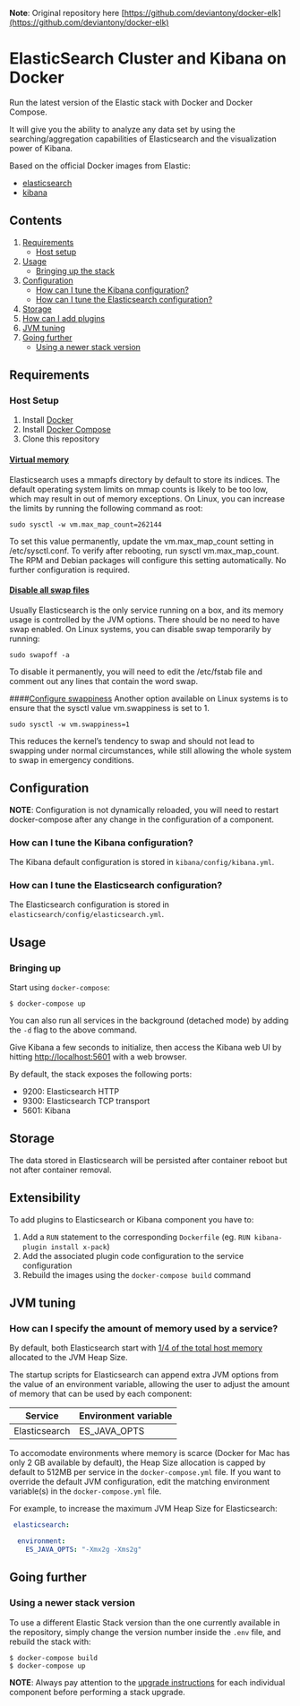 **Note**: Original repository here [https://github.com/deviantony/docker-elk](https://github.com/deviantony/docker-elk) 

# ElasticSearch Cluster and Kibana on Docker

Run the latest version of the Elastic stack with Docker and Docker Compose.

It will give you the ability to analyze any data set by using the searching/aggregation capabilities of Elasticsearch and the visualization power of Kibana.

Based on the official Docker images from Elastic:

* [elasticsearch](https://github.com/elastic/elasticsearch-docker)
* [kibana](https://github.com/elastic/kibana-docker)

## Contents

1. [Requirements](#requirements)
   * [Host setup](#host-setup)
2. [Usage](#usage)
   * [Bringing up the stack](#bringing-up)
3. [Configuration](#configuration)
   * [How can I tune the Kibana configuration?](#how-can-i-tune-the-kibana-configuration)
   * [How can I tune the Elasticsearch configuration?](#how-can-i-tune-the-elasticsearch-configuration)
4. [Storage](#storage)
5. [How can I add plugins](#extensibility)
6. [JVM tuning](#jvm-tuning)
7. [Going further](#going-further)
   * [Using a newer stack version](#using-a-newer-stack-version)

## Requirements
### Host Setup
1. Install [Docker](https://www.docker.com/community-edition#/download)
2. Install [Docker Compose](https://docs.docker.com/compose/install/)
3. Clone this repository


#### [Virtual memory](https://www.elastic.co/guide/en/elasticsearch/reference/current/vm-max-map-count.html#vm-max-map-count)
Elasticsearch uses a mmapfs directory by default to store its indices. The default operating system limits on mmap counts is likely to be too low, which may result in out of memory exceptions.
On Linux, you can increase the limits by running the following command as root:

```sudo sysctl -w vm.max_map_count=262144```

To set this value permanently, update the vm.max_map_count setting in /etc/sysctl.conf. To verify after rebooting, run sysctl vm.max_map_count.
The RPM and Debian packages will configure this setting automatically. No further configuration is required.

#### [Disable all swap files](https://www.elastic.co/guide/en/elasticsearch/reference/current/setup-configuration-memory.html#disable-swap-files)
Usually Elasticsearch is the only service running on a box, and its memory usage is controlled by the JVM options. There should be no need to have swap enabled.
On Linux systems, you can disable swap temporarily by running:

 ```sudo swapoff -a```

To disable it permanently, you will need to edit the /etc/fstab file and comment out any lines that contain the word swap.

####[Configure swappiness](https://www.elastic.co/guide/en/elasticsearch/reference/current/setup-configuration-memory.html#swappiness)
Another option available on Linux systems is to ensure that the sysctl value vm.swappiness is set to 1. 


```sudo sysctl -w vm.swappiness=1```

This reduces the kernel’s tendency to swap and should not lead to swapping under normal circumstances, while still allowing the whole system to swap in emergency conditions.

## Configuration

**NOTE**: Configuration is not dynamically reloaded, you will need to restart docker-compose after any change in the
configuration of a component.

### How can I tune the Kibana configuration?

The Kibana default configuration is stored in `kibana/config/kibana.yml`.

### How can I tune the Elasticsearch configuration?

The Elasticsearch configuration is stored in `elasticsearch/config/elasticsearch.yml`.

## Usage

### Bringing up

Start using `docker-compose`:

```console
$ docker-compose up
```

You can also run all services in the background (detached mode) by adding the `-d` flag to the above command.

Give Kibana a few seconds to initialize, then access the Kibana web UI by hitting
[http://localhost:5601](http://localhost:5601) with a web browser.

By default, the stack exposes the following ports:
* 9200: Elasticsearch HTTP
* 9300: Elasticsearch TCP transport
* 5601: Kibana

## Storage

The data stored in Elasticsearch will be persisted after container reboot but not after container removal.

## Extensibility

To add plugins to Elasticsearch or Kibana component you have to:

1. Add a `RUN` statement to the corresponding `Dockerfile` (eg. `RUN kibana-plugin install x-pack`)
2. Add the associated plugin code configuration to the service configuration
3. Rebuild the images using the `docker-compose build` command

## JVM tuning

### How can I specify the amount of memory used by a service?

By default, both Elasticsearch start with [1/4 of the total host
memory](https://docs.oracle.com/javase/8/docs/technotes/guides/vm/gctuning/parallel.html#default_heap_size) allocated to
the JVM Heap Size.

The startup scripts for Elasticsearch can append extra JVM options from the value of an environment
variable, allowing the user to adjust the amount of memory that can be used by each component:

| Service       | Environment variable |
|---------------|----------------------|
| Elasticsearch | ES_JAVA_OPTS         |

To accomodate environments where memory is scarce (Docker for Mac has only 2 GB available by default), the Heap Size
allocation is capped by default to 512MB per service in the `docker-compose.yml` file. If you want to override the
default JVM configuration, edit the matching environment variable(s) in the `docker-compose.yml` file.

For example, to increase the maximum JVM Heap Size for Elasticsearch:

```yml
 elasticsearch:

  environment:
    ES_JAVA_OPTS: "-Xmx2g -Xms2g"
```

## Going further

### Using a newer stack version

To use a different Elastic Stack version than the one currently available in the repository, simply change the version
number inside the `.env` file, and rebuild the stack with:

```console
$ docker-compose build
$ docker-compose up
```

**NOTE**: Always pay attention to the [upgrade instructions](https://www.elastic.co/guide/en/elasticsearch/reference/current/setup-upgrade.html)
for each individual component before performing a stack upgrade.
